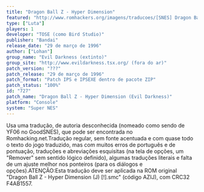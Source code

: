 ```yaml
---
title: "Dragon Ball Z - Hyper Dimension"
featured: "http://www.romhackers.org/imagens/traducoes/[SNES] Dragon Ball Z - Hyper Dimension - Evil Darkness e Sonic_Spin Translations - 1.png"
type: ["Luta"]
players: 1
developer: "TOSE (como Bird Studio)"
publisher: "Bandai"
release_date: "29 de março de 1996"
author: ["Lohan"]
group_name: "Evil Darkness (extinto)"
group_site: "http://www.evildarkness.tsx.org/ (fora do ar)"
patch_version: "???"
patch_release: "29 de março de 1996"
patch_format: "Patch IPS e IPSEXE dentro de pacote ZIP"
patch_status: "100%"
id: "727"
patch_name: "Dragon Ball Z - Hyper Dimension (Evil Darkness)"
platform: "Console"
system: "Super NES"
---
```


Usa uma tradução, de autoria desconhecida (nomeado como sendo de YF06 no GoodSNES), que pode ser encontrada no Romhacking.net.Tradução regular, sem fonte acentuada e com quase todo o texto do jogo traduzido, mas com muitos erros de português e de pontuação, traduções e abreviações esquisitas (na tela de opções, um "Remover" sem sentido lógico definido), algumas traduções literais e falta de um ajuste melhor nos ponteiros (para os diálogos e opções).ATENÇÃO:Esta tradução deve ser aplicada na ROM original "Dragon Ball Z - Hyper Dimension (J) [!].smc" (código AZIJ), com CRC32 F4AB1557.